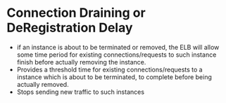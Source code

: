 
# Connection Draining or DeRegistration Delay

- if an instance is about to be terminated or removed, the ELB will allow some time period for existing connections/requests to such instance finish before actually removing the instance.
- Provides a threshold time for existing connections/requests to a instance which is about to be terminated, to complete before being actually removed.
- Stops sending new traffic to such instances
